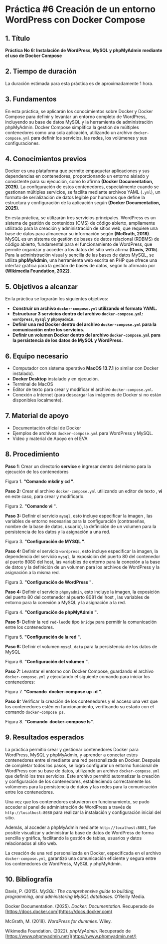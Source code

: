 # Práctica #6  Creación de un entorno WordPress con Docker Compose

## 1. Título

**Práctica No 6: Instalación de WordPress, MySQL y phpMyAdmin mediante el uso de Docker Compose**

## 2. Tiempo de duración

La duración estimada para esta práctica es de aproximadamente 1 hora.

## 3. Fundamentos

En esta práctica, se aplicarán los conocimientos sobre Docker y Docker Compose para definir y levantar un entorno completo de WordPress, incluyendo su base de datos MySQL y la herramienta de administración phpMyAdmin. Docker Compose simplifica la gestión de múltiples contenedores como una sola aplicación, utilizando un archivo `docker-compose.yml` para definir los servicios, las redes, los volúmenes y sus configuraciones.


## 4. Conocimientos previos

Docker es una plataforma que permite empaquetar aplicaciones y sus dependencias en contenedores, proporcionando un entorno aislado y consistente para su ejecución, como lo afirma **(Docker Documentation, 2025)**. La configuración de estos contenedores, especialmente cuando se gestionan múltiples servicios, se facilita mediante archivos YAML (`.yml`), un formato de serialización de datos legible por humanos que define la estructura y configuración de la aplicación según **(Docker Documentation, 2025)**.

En esta práctica, se utilizarán tres servicios principales. WordPress es un sistema de gestión de contenidos (CMS) de código abierto, ampliamente utilizado para la creación y administración de sitios web, que requiere una base de datos para almacenar su información según **(McGrath, 2018)**. MySQL es un sistema de gestión de bases de datos relacional (RDBMS) de código abierto, fundamental para el funcionamiento de WordPress, que permite organizar y acceder a los datos del sitio web afirma **(Davis, 2015**). Para la administración visual y sencilla de las bases de datos MySQL, se utiliza **phpMyAdmin**, una herramienta web escrita en PHP que ofrece una interfaz gráfica para la gestión de bases de datos, según lo afirmado por **(Wikimedia Foundation, 2022)**.

## 5. Objetivos a alcanzar

En la práctica se lograrán los siguientes objetivos:
- **Construir un archivo `docker-compose.yml` utilizando el formato YAML.**
- **Estructurar 3 servicios dentro del archivo `docker-compose.yml`: `wordpress`, `mysql` y `phpmyadmin`.**
- **Definir una red Docker dentro del archivo `docker-compose.yml` para la comunicación entre los servicios.**
- **Definir un volumen Docker dentro del archivo `docker-compose.yml` para la persistencia de los datos de MySQL y WordPress.**

## 6. Equipo necesario

- Computador con sistema operativo **MacOS 13.7.1** (o similar con Docker instalado).
- **Docker Desktop** instalado y en ejecución.
- Terminal de MacOS
- Editor de texto para crear y modificar el archivo `docker-compose.yml`.
- Conexión a Internet (para descargar las imágenes de Docker si no están disponibles localmente).

## 7. Material de apoyo

- Documentación oficial de Docker 
- Ejemplos de archivos `docker-compose.yml` para WordPress y MySQL.
- Video y material de Apoyo en el EVA

## 8. Procedimiento

**Paso 1**: Crear un directorio **service**  e ingresar dentro del mismo para la ejecución de los contenedores

Figura 1. **"Comando mkdir y cd "**.



**Paso 2:** Crear el archivo `docker-compose.yml` utilizando un editor de texto , **vi** en este caso, para crear y modificarlo.

Figura 2. **"Comando vi "**.



**Paso 3:** Definir el servicio `mysql`, esto incluye especificar la imagen , las variables de entorno necesarias para la configuración (contraseñas, nombre de la base de datos, usuario), la definición de un volumen para la persistencia de los datos y la asignación a una red.

Figura 3. **"Configuración de MYSQL "**.



**Paso 4:** Definir el servicio `wordpress`, esto incluye especificar la imagen, la dependencia del servicio `mysql`, la exposición del puerto 80 del contenedor al puerto 8080 del host, las variables de entorno para la conexión a la base de datos y la definición de un volumen para los archivos de WordPress y la asignación a la misma red.

Figura 3. **"Configuración de WordPress "**.



**Paso 4:** Definir el servicio `phpmyadmin`, esto incluye la imagen, la exposición del puerto 80 del contenedor al puerto 8081 del host , las variables de entorno para la conexión a MySQL y la asignación a la red.

Figura 4. **"Configuración de phpMyAdmin "**.



**Paso 5:** Definir la red `red-leo`de tipo `bridge` para permitir la comunicación entre los contenedores.

Figura 5. **"Configuración de la red "**.


**Paso 6:** Definir el volumen `mysql_data` para la persistencia de los datos de MySQL 

Figura 6. **"Configuración del volumen "**.


**Paso 7:** Levantar el entorno con Docker Compose, guardando el archivo `docker-compose.yml` y ejecutando el siguiente comando para iniciar los contenedores:

Figura 7. **"Comando  docker-compose up -d "**.


**Paso 8:** Verificar  la creación de los contenedores y el acceso una vez que los contenedores estén en funcionamiento, verificando su estado con el comando `docker-compose ps`.

Figura 8. **"Comando  docker-compose  ls"**.



## 9. Resultados esperados

La práctica permitió crear y gestionar contenedores Docker para WordPress, MySQL y phpMyAdmin, y aprender a conectar estos contenedores entre sí mediante una red personalizada en Docker. Después de completar todos los pasos, se logró configurar un entorno funcional de WordPress con su base de datos, utilizando un archivo `docker-compose.yml` que definió los tres servicios. Este archivo permitió automatizar la creación y configuración de los contenedores, estableciendo correctamente los volúmenes para la persistencia de datos y las redes para la comunicación entre los contenedores.

Una vez que los contenedores estuvieron en funcionamiento, se pudo acceder al panel de administración de WordPress a través de `http://localhost:8080` para realizar la instalación y configuración inicial del sitio.

Además, al acceder a phpMyAdmin mediante `http://localhost:8081`, fue posible visualizar y administrar la base de datos de WordPress de forma sencilla y gráfica, facilitando la gestión de tablas, usuarios y datos relacionados al sitio web.

La creación de una red personalizada en Docker, especificada en el archivo `docker-compose.yml`, garantizó una comunicación eficiente y segura entre los contenedores de WordPress, MySQL y phpMyAdmin.

## 10. Bibliografía

Davis, P. (2015). _MySQL: The comprehensive guide to building, programming, and administering MySQL databases_. O'Reilly Media.

Docker Documentation. (2025). _Docker: Documentation_. Recuperado de [https://docs.docker.com](https://docs.docker.com)

McGrath, M. (2018). _WordPress for dummies_. Wiley.

Wikimedia Foundation. (2022). _phpMyAdmin_. Recuperado de [https://www.phpmyadmin.net/](https://www.phpmyadmin.net/)
 